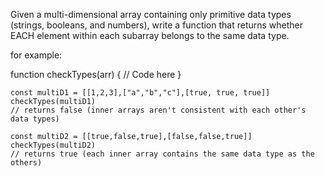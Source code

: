 Given a multi-dimensional array containing only primitive data types (strings, booleans, and numbers), write a function that returns whether EACH element within each subarray belongs to the same data type.

for example:

function checkTypes(arr) {
    // Code here
}
```
const multiD1 = [[1,2,3],["a","b","c"],[true, true, true]]
checkTypes(multiD1)  
// returns false (inner arrays aren't consistent with each other's data types)

const multiD2 = [[true,false,true],[false,false,true]]
checkTypes(multiD2)  
// returns true (each inner array contains the same data type as the others)
```
